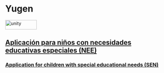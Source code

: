 # Yugen

</a> <a href="https://unity.com/es" target="_blank" rel="noreferrer"> <img src="https://img.shields.io/badge/unity-%23000000.svg?style=for-the-badge&logo=unity&logoColor=white" alt="unity" width="100" height="30"/>

<h2> Aplicación para niños con necesidades educativas especiales (NEE)</h2>
<h3> Application for children with special educational needs (SEN) </h3>
